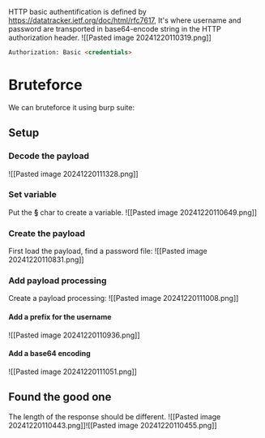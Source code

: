 HTTP basic authentification is defined by https://datatracker.ietf.org/doc/html/rfc7617,
It's where username and password are transported in base64-encode string in the HTTP authorization header.
![[Pasted image 20241220110319.png]]
```html
Authorization: Basic <credentials>
```
# Bruteforce
We can bruteforce it using burp suite:
## Setup
### Decode the payload
![[Pasted image 20241220111328.png]]
### Set variable
Put the **§** char to create a variable.
![[Pasted image 20241220110649.png]]
### Create the payload
First load the payload, find a password file:
![[Pasted image 20241220110831.png]]
### Add payload processing
Create a payload processing:
![[Pasted image 20241220111008.png]]
#### Add a prefix for the username
![[Pasted image 20241220110936.png]]
#### Add a base64 encoding
![[Pasted image 20241220111051.png]]
## Found the good one
The length of the response should be different.
![[Pasted image 20241220110443.png]]![[Pasted image 20241220110455.png]]